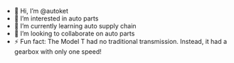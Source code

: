 - 👋 Hi, I’m @autoket
- 👀 I’m interested in auto parts
- 🌱 I’m currently learning auto supply chain
- 💞️ I’m looking to collaborate on auto parts 
- ⚡ Fun fact: The Model T had no traditional transmission. Instead, it had a gearbox with only one speed! 

<!---
autoket/autoket is a ✨ special ✨ repository because its `README.md` (this file) appears on your GitHub profile.
You can click the Preview link to take a look at your changes.
--->
